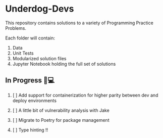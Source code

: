 # Underdog-Devs

This repository contains solutions to a variety of Programming Practice Problems. 

Each folder will contain:
1. Data
2. Unit Tests
3. Modularized solution files
4. Jupyter Notebook holding the full set of solutions

## In Progress 🔧💻

1. [ ] Add support for containerization for higher parity between dev and deploy environments

2. [ ] A little bit of vulnerability analysis with Jake

3. [ ] Migrate to Poetry for package management

4. [ ] Type hinting !!
